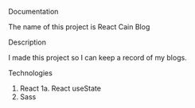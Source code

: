 Documentation

The name of this project is React Cain Blog

Description

I made this project so I can keep a record of my blogs. 

Technologies

1. React
1a. React useState
2. Sass
